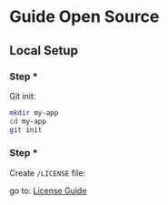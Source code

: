 # Guide Open Source

[license]: /guides/license/

## Local Setup

### Step *

Git init:

```bash
mkdir my-app
cd my-app
git init
```

### Step *

Create `/LICENSE` file:

go to: [License Guide][license]

